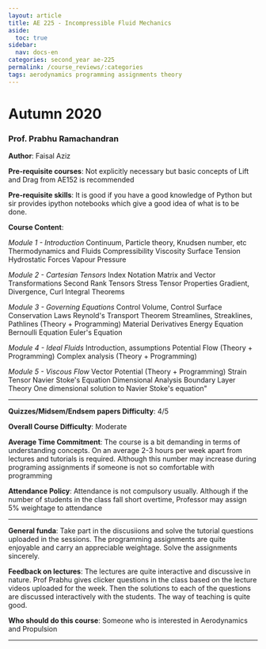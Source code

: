 ```yaml
---
layout: article
title: AE 225 - Incompressible Fluid Mechanics
aside:
  toc: true
sidebar:
  nav: docs-en
categories: second_year ae-225
permalink: /course_reviews/:categories
tags: aerodynamics programming assignments theory
---
```

# Autumn 2020
### Prof. Prabhu Ramachandran

**Author**: Faisal Aziz

**Pre-requisite courses**: Not explicitly necessary but basic concepts of Lift and Drag from AE152 is recommended

**Pre-requisite skills**: It is good if you have a good knowledge of Python but sir provides ipython notebooks which give a good idea of what is to be done.

**Course Content**:

*Module 1 - Introduction*
Continuum, Particle theory, Knudsen number, etc
Thermodynamics and Fluids
Compressibility
Viscosity
Surface Tension
Hydrostatic Forces
Vapour Pressure

*Module 2 - Cartesian Tensors*
Index Notation
Matrix and Vector Transformations
Second Rank Tensors
Stress Tensor Properties
Gradient, Divergence, Curl
Integral Theorems

*Module 3 - Governing Equations*
Control Volume, Control Surface
Conservation Laws
Reynold's Transport Theorem
Streamlines, Streaklines, Pathlines (Theory + Programming)
Material Derivatives
Energy Equation
Bernoulli Equation
Euler's Equation

*Module 4 - Ideal Fluids*
Introduction, assumptions
Potential Flow (Theory + Programming)
Complex analysis (Theory + Programming)

*Module 5 - Viscous Flow*
Vector Potential (Theory + Programming)
Strain Tensor
Navier Stoke's Equation
Dimensional Analysis
Boundary Layer Theory
One dimensional solution to Navier Stoke's equation"

---

**Quizzes/Midsem/Endsem papers Difficulty**: 4/5

**Overall Course Difficulty**: Moderate

**Average Time Commitment**:
The course is a bit demanding in terms of understanding concepts. On an average 2-3 hours per week apart from lectures and tutorials is required. Although this number may increase during programing assignments if someone is not so comfortable with programming

**Attendance Policy**: Attendance is not compulsory usually. Although if the number of students in the class fall short overtime, Professor may assign 5% weightage to attendance

---

**General funda**: 
Take part in the discusiions and solve the tutorial questions uploaded in the sessions. The programming assignments are quite enjoyable and carry an appreciable weightage. Solve the assignments sincerely.

**Feedback on lectures**:
The lectures are quite interactive and discussive in nature. Prof Prabhu gives clicker questions in the class based on the lecture videos uploaded for the week. Then the solutions to each of the questions are discussed interactively with the students. The way of teaching is quite good. 

**Who should do this course**: Someone who is interested in Aerodynamics and Propulsion

---